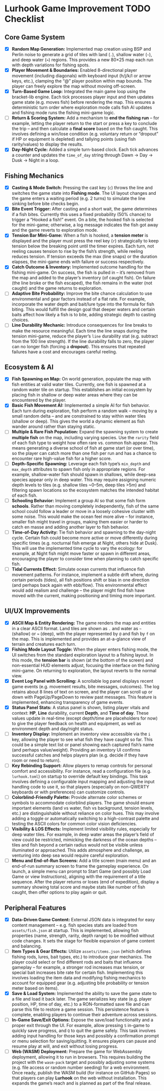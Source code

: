 # Lurhook Game Improvement TODO Checklist

## Core Game System

* [x] **Random Map Generation:** Implemented map creation using BSP and Perlin noise to generate a grid of tiles with land (`.`), shallow water (`~`), and deep water (`≈`) regions. This provides a new 80×25 map each run with depth variations for fishing spots.
* [x] **Player Movement & Boundaries:** Enabled 8-directional player movement (including diagonals) with keyboard input (h/j/k/l or arrow keys, etc.), clamping the “@” player position within map bounds. The player can freely explore the map without moving off-screen.
* [x] **Turn-Based Game Loop:** Integrated the main game loop using the bracket-lib engine. Each tick processes player input and then updates game state (e.g. moves fish) before rendering the map. This ensures a deterministic turn order where exploration mode calls fish AI updates and fishing mode runs the fishing mini-game logic.
* [ ] **Return & Scoring System:** Add a mechanism to **end the fishing run** – for example, letting the player return to the start or press a key to conclude the trip – and then calculate a **final score** based on the fish caught. This involves defining a win/lose condition (e.g. voluntary return or “dropout” if HP or equipment is depleted) and tallying points (using fish rarity/values) to display the results.
* [x] **Day-Night Cycle:** Added a simple turn-based clock. Each tick advances a counter and updates the `time_of_day` string through Dawn → Day → Dusk → Night in a loop.

## Fishing Mechanics

* [x] **Casting & Mode Switch:** Pressing the cast key (`c`) throws the line and switches the game state into **Fishing mode**. The UI layout changes and the game enters a waiting period (e.g. 2 turns) to simulate the line sinking before bite checks begin.
* [x] **Bite Event Trigger:** After casting and a short wait, the game determines if a fish bites. Currently this uses a fixed probability (50% chance) to trigger a “Hooked a fish!” event. On a bite, the hooked fish is selected for the mini-game; otherwise, a log message indicates the fish got away and the game reverts to exploration mode.
* [x] **Tension Bar Mini-Game:** When a fish is hooked, a **tension meter** is displayed and the player must press the reel key (`r`) strategically to keep tension below the breaking point until the timer expires. Each turn, not reeling causes tension to rise by the fish’s strength, while reeling reduces tension. If tension exceeds the max (line snaps) or the duration elapses, the mini-game ends with failure or success respectively.
* [x] **Catch Outcome & Inventory:** Implemented outcome handling for the fishing mini-game. On success, the fish is pulled in – it’s removed from the map and added to the player’s inventory (of caught fish). On failure (the line broke or the fish escaped), the fish remains in the water (not caught) and the game returns to exploration.
* [ ] **Adaptive Bite Probability:** Improve the bite chance calculation to use environmental and gear factors instead of a flat rate. For example, incorporate the water depth and bait/lure type into the formula for fish biting. This would fulfill the design goal that deeper waters and certain baits affect how likely a fish is to bite, adding strategic depth to casting choices.
* [ ] **Line Durability Mechanic:** Introduce consequences for line breaks to make the resource meaningful. Each time the line snaps during the tension mini-game, reduce the player’s `line` durability stat (e.g. subtract from the 100 line strength). If the line durability falls to zero, the player can no longer fish (forcing a **dropout**). This ensures that repeated failures have a cost and encourages careful reeling.

## Ecosystem & AI

* [x] **Fish Spawning on Map:** On world generation, populate the map with fish entities at valid water tiles. Currently, one fish is spawned at a random water tile on startup. This establishes an initial ecosystem by placing fish in shallow or deep water areas where they can be encountered by the player.
* [x] **Basic Fish Movement AI:** Implemented a simple AI for fish behavior. Each turn during exploration, fish perform a random walk – moving by a small random delta – and are constrained to stay within water tiles (shallow or deep). This gives the world a dynamic element as fish wander around rather than staying static.
* [ ] **Multiple & Rare Fish Population:** Expand the spawning system to create **multiple fish** on the map, including varying species. Use the `rarity` field of each fish type to weight how often rare vs. common fish appear. This means generating a diverse school of fish at game start (or over time), so the player can catch more than one fish per run and has a chance to encounter rare high-value fish for a higher score.
* [ ] **Depth-Specific Spawning:** Leverage each fish type’s `min_depth` and `max_depth` attributes to spawn fish only in appropriate regions. For example, shallow-water fish should spawn in shallows, while deep-sea species appear only in deep water. This may require assigning numeric depth levels to tiles (e.g. shallow tiles \~0–5m, deep tiles >5m) and filtering spawn locations so the ecosystem matches the intended habitat of each fish.
* [ ] **Schooling Behavior:** Implement a group AI so that some fish form **schools**. Rather than moving completely independently, fish of the same school could follow a leader or move in a loosely cohesive cluster with some noise. This would make the ocean feel more alive – for instance, smaller fish might travel in groups, making them easier or harder to catch en masse and adding another layer to fish behavior.
* [ ] **Time-of-Day Activity:** Tie fish behavior and spawning to the day-night cycle. Certain fish could become more active or move differently during specific times (e.g. nocturnal fish emerge at Night, others hide at Dusk). This will use the implemented time cycle to vary the ecology: for example, at Night fish might move faster or spawn in different areas, encouraging the player to consider time when planning to catch specific fish.
* [ ] **Tidal Currents Effect:** Simulate ocean currents that influence fish movement patterns. For instance, implement a subtle drift where, during certain periods (tides), all fish positions shift or bias in one direction (and perhaps back again with ebb/flow). This environmental effect would add realism and challenge – the player might find fish have moved with the current, making positioning and timing more important.

## UI/UX Improvements

* [x] **ASCII Map & Entity Rendering:** The game renders the map and entities in a clear ASCII format. Land tiles are shown as `.` and water as `~` (shallow) or `≈` (deep), with the player represented by `@` and fish by `f` on the map. This is implemented and provides an at-a-glance view of terrain and creatures each turn.
* [x] **Fishing Mode Layout Toggle:** When the player enters fishing mode, the UI switches from the standard exploration layout to a fishing layout. In this mode, the **tension bar** is shown (at the bottom of the screen) and non-essential HUD elements adjust, focusing the interface on the fishing mini-game. On returning to exploration, the layout reverts to the normal view.
* [x] **Event Log Panel with Scrolling:** A scrollable log panel displays recent game events (e.g. movement results, bite messages, outcomes). The log retains about 8 lines of text on screen, and the player can scroll up or down with PageUp/PageDown to review past messages. This feature is implemented, enhancing transparency of game events.
* [x] **Status Panel Stats:** A status panel is shown, listing player vitals and context: **HP**, **Line** durability, current **Depth**, and **Time of day**. These values update in real-time (except depth/time are placeholders for now) to give the player feedback on health and equipment, as well as environment depth and day/night status.
* [ ] **Inventory Display:** Implement an inventory view accessible via the `i` key, allowing the player to see what fish they have caught so far. This could be a simple text list or panel showing each captured fish’s name (and perhaps value/weight). Providing an inventory UI confirms successful catches and helps players plan (e.g. decide if they have room or need to return).
* [ ] **Key Rebinding Support:** Allow players to remap controls for personal comfort and accessibility. For instance, read a configuration file (e.g. `lurhook.toml`) on startup to override default key bindings. This task involves defining a configurable input mapping and adjusting the input handling code to use it, so that players (especially on non-QWERTY keyboards or with preferences) can customize controls.
* [ ] **Colorblind-Friendly Palette:** Provide alternate color schemes or symbols to accommodate colorblind players. The game should ensure important elements (land vs water, fish vs background, tension levels, etc.) are distinguishable without reliance on color hues. This may involve adding a toggle or automatically switching to a high-contrast palette and testing the ASCII colors for common color vision deficiencies.
* [ ] **Visibility & LOS Effects:** Implement limited visibility rules, especially for deep water tiles. For example, in deep water areas the player’s field of view could be restricted, mimicking the darkness of the ocean depths – tiles and fish beyond a certain radius would not be visible unless illuminated or approached. This adds atmosphere and challenge, as venturing into deep sea would require careful exploration.
* [ ] **Menu and End-of-Run Screens:** Add a title screen (main menu) and an end-of-run summary screen to frame the gameplay experience. On launch, a simple menu can prompt to Start Game (and possibly Load Game or view Instructions), aligning with the requirement of a title sequence. After the player returns or loses (end of expedition), display a summary showing total score and maybe stats like number of fish caught, then offer options to play again or quit.

## Peripheral Features

* [x] **Data-Driven Game Content:** External JSON data is integrated for easy content management – e.g. fish species stats are loaded from `assets/fish.json` at startup. This is implemented, allowing fish properties (name, strength, rarity, depth range) to be modified without code changes. It sets the stage for flexible expansion of game content and balancing.
* [ ] **Item Types & Gear Effects:** Utilize `assets/items.json` (which defines fishing rods, lures, bait types, etc.) to introduce gear mechanics. The player could select or find different rods and baits that influence gameplay – for example, a stronger rod increases max tension, or special bait increases bite rate for certain fish. Implementing this involves loading the item data and modifying fishing mechanics to account for equipped gear (e.g. adjusting bite probability or tension meter based on items).
* [x] **Save & Load System:** Implemented the ability to save the game state to a file and load it back later. The game serializes key state (e.g. player position, HP, time of day, etc.) to a RON-formatted save file and can parse this file to restore a game session. This persistence feature is complete, enabling players to continue their adventure across sessions.
* [ ] **In-Game Save/Exit Options:** Expose the save/load functionality and a proper exit through the UI. For example, allow pressing `S` in-game to quickly save progress, and `Q` to quit the game safely. This task involves adding input handling for those keys and possibly a confirmation prompt or menu selection for saving/quitting. It ensures players can pause and resume play at will, and exit without losing progress.
* [ ] **Web (WASM) Deployment:** Prepare the game for WebAssembly deployment, allowing it to run in browsers. This requires building the project with the `wasm-pack` target and possibly adjusting some systems (e.g. file access or random number seeding) for a web environment. Once ready, publish the WASM build (for instance on GitHub Pages) so that players can play **Lurhook** on the web without installation. This expands the game’s reach and is planned as part of the final release.
